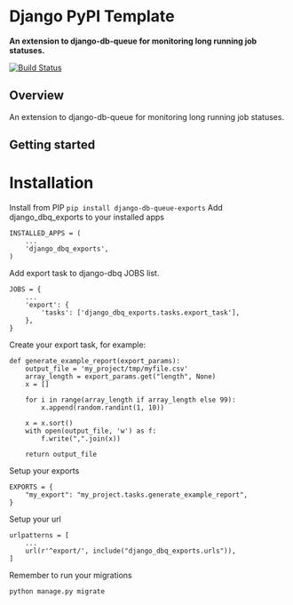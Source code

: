 # Django PyPI Template

**An extension to django-db-queue for monitoring long running job statuses.**

[![Build Status](https://travis-ci.com/dabapps/django-pypi-template.svg?token=YbH3f6uroz5f5q8RxDdW&branch=master)](https://travis-ci.com/dabapps/django-db-queue-exports)

## Overview

An extension to django-db-queue for monitoring long running job statuses.


## Getting started
# Installation
Install from PIP
```pip install django-db-queue-exports```
Add django_dbq_exports to your installed apps
```
INSTALLED_APPS = (
    ...
    'django_dbq_exports',
)
```
Add export task to django-dbq JOBS list. 
```
JOBS = {
    ...
    'export': {
        'tasks': ['django_dbq_exports.tasks.export_task'],
    },
}
```
Create your export task, for example:
```
def generate_example_report(export_params):
    output_file = 'my_project/tmp/myfile.csv'
    array_length = export_params.get("length", None)
    x = []

    for i in range(array_length if array_length else 99):
        x.append(random.randint(1, 10))

    x = x.sort()
    with open(output_file, 'w') as f:
        f.write(",".join(x))

    return output_file 
```
Setup your exports
```
EXPORTS = {
    "my_export": "my_project.tasks.generate_example_report",
}
```
Setup your url
```
urlpatterns = [
    ...
    url(r'^export/', include("django_dbq_exports.urls")),
]
```
Remember to run your migrations
```
python manage.py migrate
```
